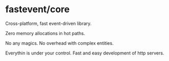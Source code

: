 # fastevent/core
Cross-platform, fast event-driven library.

Zero memory allocations in hot paths.

No any magics. No overhead with complex entities.

Everythin is under your control. Fast and easy development of http servers.

